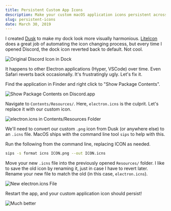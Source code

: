 ```yaml
---
title: Persistent Custom App Icons
description: Make your custom macOS application icons persistent across app restarts.
slug: persistent-icons
date: March 30, 2019
---
```


I created [Dusk](https://dusk.now.sh) to make my dock look more visually harmonious. [LiteIcon](https://freemacsoft.net/liteicon/) does a great job of automating the icon changing process, but every time I opened Discord, the dock icon reverted back to default. Not cool.

![Original Discord Icon in Dock](https://paco.im/blog/persistent-icons/dock-1.png)

It happens to other Electron applications (Hyper, VSCode) over time. Even Safari reverts back occasionally. It's frustratingly ugly. Let's fix it.

Find the application in Finder and right click to "Show Package Contents".

![Show Package Contents on Discord.app](https://paco.im/blog/persistent-icons/show.png)


Navigate to `Contents/Resources/`. Here, `electron.icns` is the culprit. Let's replace it with our custom icon.

![electron.icns in Contents/Resources Folder](https://paco.im/blog/persistent-icons/icns.png)

We'll need to convert our custom `.png` icon from Dusk (or anywhere else) to an `.icns` file. MacOS ships with the command line tool `sips` to help with this.

Run the following from the command line, replacing ICON as needed.

```bash
sips -s format icns ICON.png --out ICON.icns
```

Move your new `.icns` file into the previously opened `Resources/` folder. I like to save the old icon by renaming it, just in case I have to revert later. Rename your new file to match the old (in this case, `electron.icns`).

![New electron.icns File](https://paco.im/blog/persistent-icons/fixed-icns.png)

Restart the app, and your custom application icon should persist!

![Much better](https://paco.im/blog/persistent-icons/dock-2.png)

